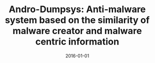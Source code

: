 ---
title: "Andro-Dumpsys: Anti-malware system based on the similarity of malware creator and malware centric information"
collection: publications
permalink: /publication/2016-01-01-Andro-Dumpsys-Anti-malware-system-based-on-the-similarity-of-malware-creator-and-malware-centric-information
date: 2016-01-01
venue: 'Comput. Secur.'
paperurl: 'https://doi.org/10.1016/j.cose.2015.12.005'
citation: ' Jae-wook Jang,  Hyun-Jae Kang,  Jiyoung Woo,  David Mohaisen,  Huy Kim, &quot;Andro-Dumpsys: Anti-malware system based on the similarity of malware creator and malware centric information.&quot; Comput. Secur., 2016.'
---